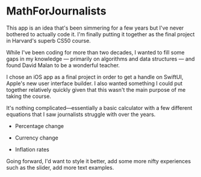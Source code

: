 # MathForJournalists

This app is an idea that's been simmering for a few years but I've never bothered to actually code it. I'm finally putting it together as the final project in Harvard's superb CS50 course.

While I've been coding for more than two decades, I wanted to fill some gaps in my knowledge — primarily on algorithms and data structures — and found David Malan to be a wonderful teacher. 

I chose an iOS app as a final project in order to get a handle on SwiftUI, Apple's new user interface builder. I also wanted something I could put together relatively quickly given that this wasn't the main purpose of me taking the course.

It's nothing complicated—essentially a basic calculator with a few different equations that I saw journalists struggle with over the years.

- Percentage change

- Currency change

- Inflation rates

Going forward, I'd want to style it better, add some more nifty experiences such as the slider, add more text examples.
